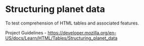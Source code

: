 # Structuring planet data

To test comprehension of HTML tables and associated features.



Project Guidelines - https://developer.mozilla.org/en-US/docs/Learn/HTML/Tables/Structuring_planet_data

